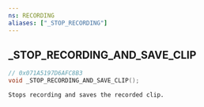 ```yaml
---
ns: RECORDING
aliases: ["_STOP_RECORDING"]
---
```

## _STOP_RECORDING_AND_SAVE_CLIP

```c
// 0x071A5197D6AFC8B3
void _STOP_RECORDING_AND_SAVE_CLIP();
```

```
Stops recording and saves the recorded clip.  
```

